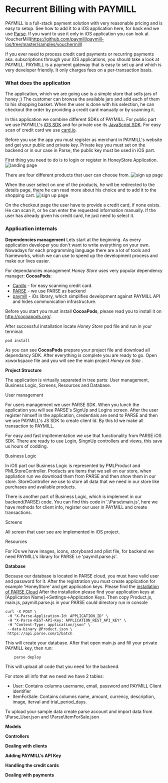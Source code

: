 # Recurrent Billing with PAYMILL

PAYMILL is a full-stack payment solution with very reasonable pricing and is easy to setup. See how to add it to a iOS application here, for back end we use [Parse](https://parse.com). If you want to use it only in iOS application you can look at VoucherMill(https://github.com/paymill/paymill-ios/tree/master/samples/vouchermill)

If you ever need to process credit card payments or recurring payments aka. subscriptions through your iOS applications, you should take a look at PAYMILL. PAYMILL is a payment gateway that is easy to set up and which is very developer friendly. It only charges fees on a per-transaction basis. 


### What does the application

The application, which we are going use is a simple store that sells jars of honey ;) The customer can browse the available jars and add each of them to his shopping basket. When the user is done with his selection, he can checkout the order by providing a credit card manually or by scanning it.

In this application we combine different SDKs of PAYMILL. For public part we use PAYMILL's [iOS SDK](https://github.com/paymill/paymill-ios) and for private use its [JavaScript SDK](https://github.com/paymill/paymill-js). For easy scan of credit card we use [card.io](https://www.card.io).

Before you use the app you must register as merchant in PAYMILL's website and get your public and private key. Private key you must set on the backend or in our case in Parse, the public key must be used in iOS part.

First thing you need to do is to login or register in HoneyStore Application.
![landing page](./docs-assets/01.pages_index.png)

There are four different products that user can choose from.
![sign up page](./docs-assets/02.users_init.png)

When the user select on one of the products, he will be redirected to the details page, there he can read more about his choice and to add it to the shopping cart.
![sign up page](./docs-assets/02.users_init.png)

On the checkout page the user have to provide a credit card, if none exists. He can scan it, or he can enter the requested information manually. If the user has already given his credit card, he just need to select it.

### Application internals

**Dependencies management**
Lets start at the beginning. 
As every application developer you don't want to write everything on your own. 
Nowadays for each programming language there are a lot of tools and frameworks, which we can use to speed up the development process and make our lives easier.

For dependancies management *Honey Store* uses very popular dependency manager: **CocoaPods**:
* [CardIo](https://github.com/card-io/card.io-iOS-SDK) - for easy scanning credit card.
* [PARSE](https://parse.com/) - we use PARSE as backend
* [paymill](https://github.com/paymill/paymill-ios) - iOs library, which simplifies development against PAYMILL API and hides communication infrastructure.

Before you start you must install **CocoaPods**, please read you to install it on http://cocoapods.org/.

After successful installation locate  *Honey Store* pod file and run in your terminal:  
```objective-c 
pod install 
``` 

As you can see **CocoaPods** prepare your project file and download all dependancy SDK. After everything is complete you are ready to go. Open xcworkspace file and you will see the main project *Honey on Sale* .

**Project Structure**

The application is virtually separated in tree parts: User management, Business Logic, Screens, Resources and Database.

User management

For users management we user PARSE SDK. When you lunch the application you will see PARSE's SignUp and Logins screen. 
After the user register himself in the application, credentials are send to PARSE and then we use PAYMILL's JS SDK to create client Id. By this Id we make all transaction to PAYMILL. 

For easy and fast impltementation we use that functionality from PARSE iOS SDK. There are ready to use Login, SingnUp controllers and views, this save us hours of codding. 

Business Logic

In iOS part our Business Logic is represented by PMLProduct and PMLStoreController. Products are items that we sell on our store, when appliation run we download them from PARSE and then show them in our store.
StoreController we use to store all data that we need in our store like purchases and available products.

There is another part of Business Logic, which is implement in our backend(PARSE) code. You can find this code in '.\Parse\main.js', here we have methods for client info, 
register our user in PAYMILL and create transactions. 

Screens

All screen that user see are implemented in iOS project.

Resources

For iOs we have images, icons, storyboard and plist file, for backend we need PAYMILL's library for PARSE i.e 'paymill.parse.js'. 

**Database**

Because our database is located in PARSE cloud, you must have valid user and password for it. After the registration you must create application for example 'HoneyStore'
and get application keys. Please find the [installation of PARSE Cloud](https://parse.com/docs/cloud_code_guide)
After the installation please find your application keys at [Application Name]->Settings->Application Keys. 
Then copy Product.js, main.js, paymill.parse.js in your PARSE could directory run in console
 ```dos
 curl -X POST \
  -H "X-Parse-Application-Id: APPLICATION_ID" \
  -H "X-Parse-REST-API-Key: APPLICATION_REST_API_KEY" \
  -H "Content-Type: application/json" \
  --data-binary @Product.json \
  https://api.parse.com/1/batch
 ```
 This will create your database.
 After that open main.js and fill your private PAYMILL key, then run:  

```dos
 	parse deploy
 ```

This will upload all code that you need for the backend. 



For store all info that we need we have 2 tables:
* User: Contains columns username, email, password and PAYMILL Client identifier 
* ItemForSale: Contains columns name, amount, currency, description, image, iterval and trial_period_days.

To upload your sample data create parse account and import data from \Parse\_User.json and \Parse\ItemForSale.json 

**Models**




**Controllers**

**Dealing with clients**

**Adding PAYMILL’s API Key**

**Handling the credit cards**

**Dealing with payments**

